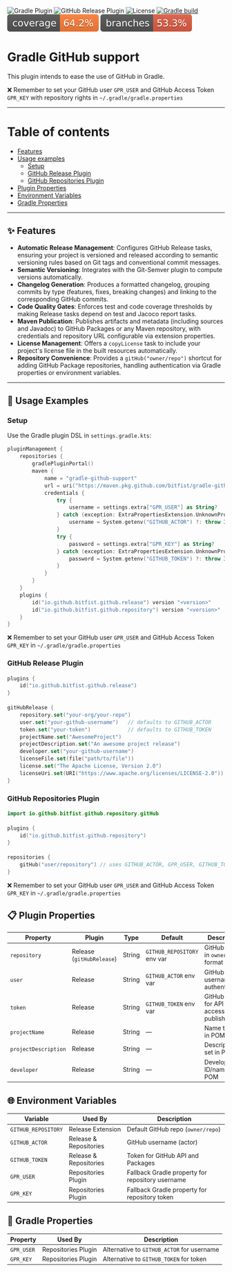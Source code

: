 ![Gradle Plugin](https://img.shields.io/static/v1?label=Gradle&message=Plugin&color=blue&logo=gradle)
![GitHub Release Plugin](https://img.shields.io/static/v1?label=GitHub&message=Release&color=blue&logo=github)
![License](https://img.shields.io/badge/License-Apache%20License%20Version%202.0-blue)
[![Gradle build](https://github.com/bitfist/gradle-github-support/actions/workflows/test.yml/badge.svg)](https://github.com/bitfist/gradle-github-support/actions/workflows/test.yml)
![Coverage](.github/badges/jacoco.svg)
![Branches](.github/badges/branches.svg)

# Gradle GitHub support

This plugin intends to ease the use of GitHub in Gradle.

❌ Remember to set your GitHub user `GPR_USER` and GitHub Access Token `GPR_KEY` with repository rights in
`~/.gradle/gradle.properties`

---

Table of contents
=================

* [Features](#-features)
* [Usage examples](#-usage-examples)
  * [Setup](#setup)
  * [GitHub Release Plugin](#github-release-plugin)
  * [GitHub Repositories Plugin](#github-repositories-plugin)
* [Plugin Properties](#-plugin-properties)
* [Environment Variables](#-environment-variables)
* [Gradle Properties](#-gradle-properties)

---

## ✨ Features

- **Automatic Release Management**: Configures GitHub Release tasks, ensuring your project is versioned and released
  according to semantic versioning rules based on Git tags and conventional commit messages.
- **Semantic Versioning**: Integrates with the Git-Semver plugin to compute versions automatically.
- **Changelog Generation**: Produces a formatted changelog, grouping commits by type (features, fixes, breaking changes)
  and linking to the corresponding GitHub commits.
- **Code Quality Gates**: Enforces test and code coverage thresholds by making Release tasks depend on test and Jacoco
  report tasks.
- **Maven Publication**: Publishes artifacts and metadata (including sources and Javadoc) to GitHub Packages or any
  Maven repository, with credentials and repository URL configurable via extension properties.
- **License Management**: Offers a `copyLicense` task to include your project's license file in the built resources
  automatically.
- **Repository Convenience**: Provides a `gitHub("owner/repo")` shortcut for adding GitHub Package repositories,
  handling authentication via Gradle properties or environment variables.

---

## 🚀 Usage Examples

### Setup

Use the Gradle plugin DSL in `settings.gradle.kts`:

```kotlin
pluginManagement {
	repositories {
		gradlePluginPortal()
		maven {
			name = "gradle-github-support"
			url = uri("https://maven.pkg.github.com/bitfist/gradle-github-support")
			credentials {
				try {
					username = settings.extra["GPR_USER"] as String?
				} catch (exception: ExtraPropertiesExtension.UnknownPropertyException) {
					username = System.getenv("GITHUB_ACTOR") ?: throw IllegalArgumentException("GITHUB_ACTOR not set")
				}
				try {
					password = settings.extra["GPR_KEY"] as String?
				} catch (exception: ExtraPropertiesExtension.UnknownPropertyException) {
					password = System.getenv("GITHUB_TOKEN") ?: throw IllegalArgumentException("GITHUB_TOKEN not set")
				}
			}
		}
	}
	plugins {
		id("io.github.bitfist.github.release") version "<version>"
		id("io.github.bitfist.github.repository") version "<version>"
	}
}
```

❌ Remember to set your GitHub user `GPR_USER` and GitHub Access Token `GPR_KEY` in `~/.gradle/gradle.properties`

### GitHub Release Plugin

```kotlin
plugins {
	id("io.github.bitfist.github.release")
}

gitHubRelease {
	repository.set("your-org/your-repo")
	user.set("your-github-username")   // defaults to GITHUB_ACTOR
	token.set("your-token")            // defaults to GITHUB_TOKEN
	projectName.set("AwesomeProject")
	projectDescription.set("An awesome project release")
	developer.set("your-github-username")
	licenseFile.set(file("path/to/file"))
	license.set("The Apache License, Version 2.0")
	licenseUri.set(URI("https://www.apache.org/licenses/LICENSE-2.0"))
}
```

### GitHub Repositories Plugin

```kotlin
import io.github.bitfist.github.repository.gitHub

plugins {
	id("io.github.bitfist.github.repository")
}

repositories {
	gitHub("user/repository") // uses GITHUB_ACTOR, GPR_USER, GITHUB_TOKEN, GPR_KEY for authentication
}
```

❌ Remember to set your GitHub user `GPR_USER` and GitHub Access Token `GPR_KEY` in `~/.gradle/gradle.properties`

## 📋 Plugin Properties

| Property             | Plugin                    | Type   | Default                     | Description                                |
|----------------------|---------------------------|--------|-----------------------------|--------------------------------------------|
| `repository`         | Release (`gitHubRelease`) | String | `GITHUB_REPOSITORY` env var | GitHub repo in `owner/repo` format         |
| `user`               | Release                   | String | `GITHUB_ACTOR` env var      | GitHub username for authentication         |
| `token`              | Release                   | String | `GITHUB_TOKEN` env var      | GitHub token for API access and publishing |
| `projectName`        | Release                   | String | —                           | Name to set in POM                         |
| `projectDescription` | Release                   | String | —                           | Description to set in POM                  |
| `developer`          | Release                   | String | —                           | Developer ID/name for POM                  |

## 🌐 Environment Variables

| Variable            | Used By                | Description                                      |
|---------------------|------------------------|--------------------------------------------------|
| `GITHUB_REPOSITORY` | Release Extension      | Default GitHub repo (`owner/repo`)               |
| `GITHUB_ACTOR`      | Release & Repositories | GitHub username (actor)                          |
| `GITHUB_TOKEN`      | Release & Repositories | Token for GitHub API and Packages                |
| `GPR_USER`          | Repositories Plugin    | Fallback Gradle property for repository username |
| `GPR_KEY`           | Repositories Plugin    | Fallback Gradle property for repository token    |

## 🔧 Gradle Properties

| Property   | Used By             | Description                                |
|------------|---------------------|--------------------------------------------|
| `GPR_USER` | Repositories Plugin | Alternative to `GITHUB_ACTOR` for username |
| `GPR_KEY`  | Repositories Plugin | Alternative to `GITHUB_TOKEN` for token    |

